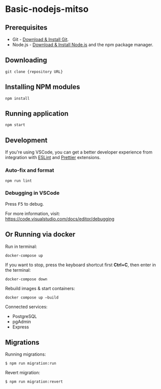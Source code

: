 # Basic-nodejs-mitso

## Prerequisites

- Git - [Download & Install Git](https://git-scm.com/downloads).
- Node.js - [Download & Install Node.js](https://nodejs.org/en/download/) and the npm package
  manager.

## Downloading

```
git clone {repository URL}
```

## Installing NPM modules

```
npm install
```

## Running application

```
npm start
```

## Development

If you're using VSCode, you can get a better developer experience from integration with
[ESLint](https://marketplace.visualstudio.com/items?itemName=dbaeumer.vscode-eslint) and
[Prettier](https://marketplace.visualstudio.com/items?itemName=esbenp.prettier-vscode) extensions.

### Auto-fix and format

```
npm run lint
```

### Debugging in VSCode

Press <kbd>F5</kbd> to debug.

For more information, visit: https://code.visualstudio.com/docs/editor/debugging


## Or Running via docker

Run in terminal:

```
docker-compose up
```

If you want to stop, press the keyboard shortcut first **Ctrl+C**, then enter in the terminal:

```
docker-compose down
```

Rebuild images & start containers:

```
docker compose up —build
```

Сonnected services:

- PostgreSQL
- pgAdmin
- Express

## **Migrations**

Running migrations:

```
$ npm run migration:run
```

Revert migration:

```
$ npm run migration:revert
```
